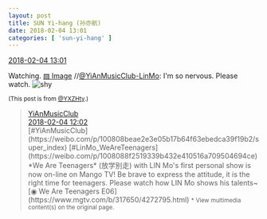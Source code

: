 ```yaml
---
layout: post
title: SUN Yi-hang (孙亦航)
date: 2018-02-04 13:01
categories: [ 'sun-yi-hang' ]
---
```


<div class="weibo-info">
  <a href="https://weibo.com/2565158051/G1xUmj3HI">2018-02-04 13:01</a>
</div>

Watching. [▨ Image](https://wx1.sinaimg.cn/mw690/98e534a3ly1fo4bv2d56uj20zk0qon4j.jpg) //[@YiAnMusicClub-LinMo](https://weibo.com/u/6108312042): I'm so nervous. Please watch. ![shy](https://img.t.sinajs.cn/t4/appstyle/expression/ext/normal/6e/shamea_org.gif)

<!-- more -->

<small>(This post is from [@YXZHty](http://weibo.com/2565158051).)</small>

> <div class="weibo-post-name">
>   <a href="https://weibo.com/u/6094546964">YiAnMusicClub</a>
> </div>
> <div class="weibo-info">
>   <a href="https://weibo.com/6094546964/G1xwsosBw">2018-02-04 12:02</a>
> </div>
> [#YiAnMusicClub](https://weibo.com/p/100808beae2e3e05b17b64f63ebedca39f19b2/super_index) [#LinMo_WeAreTeenagers](https://weibo.com/p/1008088f2519339b432e410516a709504694ce) *We Are Teenagers* (放学别走) with LIN Mo's first personal show is now on-line on Mango TV! Be brave to express the attitude, it is the right time for teenagers. Please watch how LIN Mo shows his talents~  
> [◉ We Are Teenagers E06](https://www.mgtv.com/b/317650/4272795.html)  
> <small>* View multimedia content(s) on the original page.</small>
